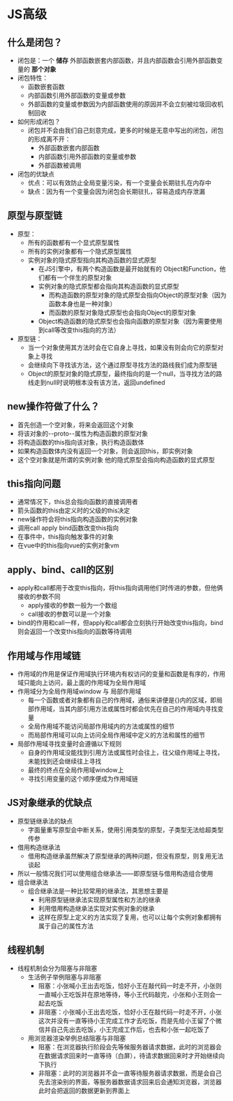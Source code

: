 # JS高级

## 什么是闭包？
  - 闭包是：一个 **储存** 外部函数嵌套内部函数，并且内部函数会引用外部函数变量的  **那个对象**
  - 闭包特性：
    - 函数嵌套函数
    - 内部函数引用外部函数的变量或参数
    - 外部函数的变量或参数因为内部函数使用的原因并不会立刻被垃圾回收机制回收
  - 如何形成闭包？
    - 闭包并不会由我们自己刻意完成，更多的时候是无意中写出的闭包，闭包的形成离不开：
      - 外部函数嵌套内部函数
      - 内部函数引用外部函数的变量或参数
      - 外部函数被调用
  - 闭包的优缺点
    - 优点：可以有效防止全局变量污染，有一个变量会长期驻扎在内存中
    - 缺点：因为有一个变量会因为闭包会长期驻扎，容易造成内存泄漏

## 原型与原型链
  - 原型：
    - 所有的函数都有一个显式原型属性
    - 所有的实例对象都有一个隐式原型属性
    - 实例对象的隐式原型指向其构造函数的显式原型
      - 在JS引擎中，有两个构造函数是最开始就有的 Object和Function，他们都有一个伴生的原型对象
      - 实例对象的隐式原型都会指向其构造函数的显式原型
        - 而构造函数的原型对象的隐式原型会指向Object的原型对象（因为函数本身也是一种对象）
        - 而函数的原型对象隐式原型也会指向Object的原型对象
      - Object构造函数的隐式原型也会指向函数的原型对象（因为需要使用到call等改变this指向的方法）
  - 原型链：
    - 当一个对象使用其方法时会在它自身上寻找，如果没有则会向它的原型对象上寻找
    - 会继续向下寻找该方法，这个通过原型寻找方法的路线我们成为原型链
    - Object的原型对象的隐式原型，最终指向的是一个null，当寻找方法的路线走到null时说明根本没有该方法，返回undefined

## new操作符做了什么？
  - 首先创造一个空对象，将来会返回这个对象
  - 将该对象的--proto--属性为构造函数的原型对象
  - 将构造函数的this指向该对象，执行构造函数体
  - 如果构造函数体内没有返回一个对象，则会返回this，即实例对象
  - 这个空对象就是所谓的实例对象 他的隐式原型会指向构造函数的显式原型

## this指向问题
  - 通常情况下，this总会指向函数的直接调用者
  - 箭头函数的this由定义时的父级的this决定
  - new操作符会将this指向构造函数的实例对象
  - 调用call apply bind函数改变this指向
  - 在事件中，this指向触发事件的对象
  - 在vue中的this指向vue的实例对象vm

## apply、bind、call的区别
  - apply和call都用于改变this指向，将this指向调用他们时传进的参数，但他俩接收的参数不同
    - apply接收的参数一般为一个数组
    - call接收的参数可以是一个对象
  - bind的作用和call一样，但apply和call都会立刻执行开始改变this指向，bind则会返回一个改变this指向的函数等待调用

## 作用域与作用域链
- 作用域的作用是保证作用域执行环境内有权访问的变量和函数是有序的，作用域只能向上访问，最上面的作用域为全局作用域
- 作用域分为全局作用域window 与 局部作用域  
  - 每一个函数或者对象都有自己的作用域，通俗来讲便是{}内的区域，即局部作用域，当其内部引用方法或属性时都会优先在自己的作用域内寻找变量
  - 全局作用域不能访问局部作用域内的方法或属性的细节
  - 而局部作用域可以向上访问全局作用域中定义的方法和属性的细节
- 局部作用域寻找变量时会遵循以下规则
  - 自身的作用域没能找到引用方法或属性时会往上，往父级作用域上寻找，未能找到还会继续往上寻找
  - 最终的终点在全局作用域window上
  - 寻找引用变量的这个顺序便成为作用域链

## JS对象继承的优缺点
  - 原型链继承法的缺点
    - 字面量重写原型会中断关系，使用引用类型的原型，子类型无法给超类型传参
  - 借用构造继承法
    - 借用构造继承虽然解决了原型继承的两种问题，但没有原型，则复用无法谈起
  - 所以一般情况我们可以使用组合继承法——即原型链与借用构造组合使用
  - 组合继承法
    - 组合继承法是一种比较常用的继承法，其思想主要是
      - 利用原型链继承法实现原型属性和方法的继承
      - 利用借用构造继承法实现对实例对象的继承
      - 这样在原型上定义的方法实现了复用，也可以让每个实例对象都拥有属于自己的属性方法

## 线程机制 
  - 线程机制会分为阻塞与非阻塞
    - 生活例子举例阻塞与非阻塞
      - 阻塞：小张喊小王出去吃饭，恰好小王在敲代码一时走不开，小张则一直喊小王吃饭并在原地等待，等小王代码敲完，小张和小王则会一起去吃饭
      - 非阻塞：小张喊小王出去吃饭，恰好小王在敲代码一时走不开，小张这次并没有一直等待小王完成工作才去吃饭，而是先给小王留了个微信并自己先出去吃饭，小王完成工作后，也去和小张一起吃饭了
    - 用浏览器渲染举例总结阻塞与非阻塞
      - 阻塞：在浏览器执行阶段会先等候服务器请求数据，此时的浏览器会在数据请求回来时一直等待（白屏），待请求数据回来时才开始继续向下执行
      - 非阻塞：此时的浏览器并不会一直等待服务器请求数据，而是会自己先去渲染别的界面，等服务器数据请求回来后会通知浏览器，浏览器此时会把返回的数据更新到界面上


